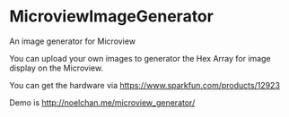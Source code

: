 # MicroviewImageGenerator
An image generator for Microview

You can upload your own images to generator the Hex Array for image display on the Microview.

You can get the hardware via
https://www.sparkfun.com/products/12923

Demo is
http://noelchan.me/microview_generator/
